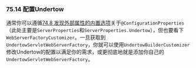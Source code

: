 ### 75.14 配置Undertow

通常你可以遵循[74.8 发现外部属性的内置选项](https://docs.spring.io/spring-boot/docs/2.0.0.RELEASE/reference/htmlsingle/#howto-discover-build-in-options-for-external-properties)关于`@ConfigurationProperties`（此处主要是`ServerProperties`和`ServerProperties.Undertow`），但也要看下`WebServerFactoryCustomizer`。一旦获取到`UndertowServletWebServerFactory`，你就可以使用`UndertowBuilderCustomizer`修改Undertow的配置以满足你的需求，或更彻底地就是添加你自己的`UndertowServletWebServerFactory`。
